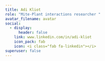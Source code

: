 ```yaml
---
title: Adi Kliot
role: "Mite-Plant interactions researcher "
avatar_filename: avatar
social:
  - display:
      header: false
    link: www.linkedin.com/in/adi-kliot
    icon_pack: fab
    icon: <i class="fab fa-linkedin"></i>
superuser: false
---
```

